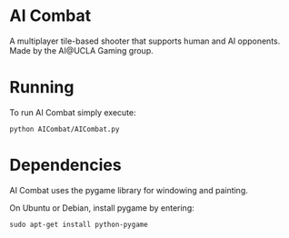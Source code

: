 # AI Combat #

A multiplayer tile-based shooter that supports human and AI opponents.
Made by the AI@UCLA Gaming group.

# Running #

To run AI Combat simply execute:

    python AICombat/AICombat.py

# Dependencies #

AI Combat uses the pygame library for windowing and painting.

On Ubuntu or Debian, install pygame by entering:

    sudo apt-get install python-pygame
